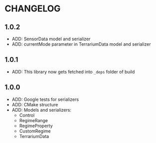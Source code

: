 # CHANGELOG

## 1.0.2
- ADD: SensorData model and serializer
- ADD: currentMode parameter in TerrariumData model and serializer

## 1.0.1
- ADD: This library now gets fetched into `_deps` folder of build

## 1.0.0
- ADD: Google tests for serializers
- ADD: CMake structure
- ADD: Models and serializers:
    - Control
    - RegimeRange
    - RegimeProperty
    - CustomRegime
    - TerrariumData
